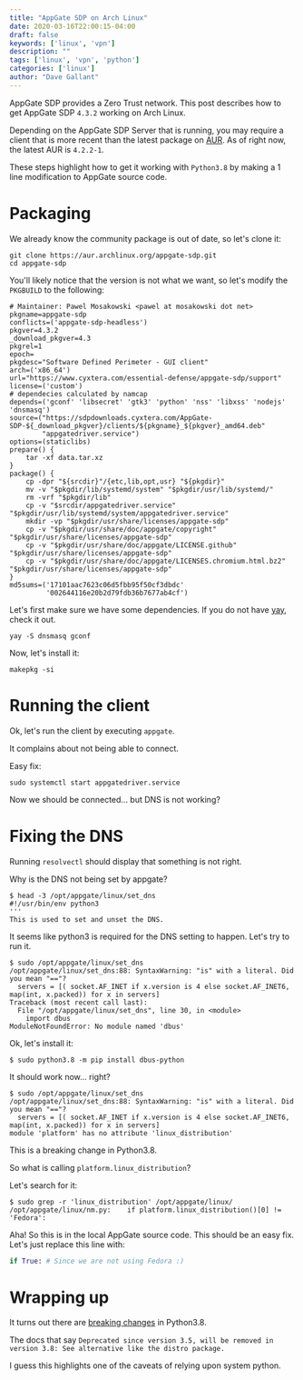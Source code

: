 ```yaml
---
title: "AppGate SDP on Arch Linux"
date: 2020-03-16T22:00:15-04:00
draft: false
keywords: ['linux', 'vpn']
description: ""
tags: ['linux', 'vpn', 'python']
categories: ['linux']
author: "Dave Gallant"
---
```


AppGate SDP provides a Zero Trust network. This post describes how to get AppGate SDP `4.3.2` working on Arch Linux.
<!--more-->

Depending on the AppGate SDP Server that is running, you may require a client that is more recent than the latest package on [AUR](https://aur.archlinux.org/packages/appgate-sdp/).
As of right now, the latest AUR is `4.2.2-1`.

These steps highlight how to get it working with `Python3.8` by making a 1 line modification to AppGate source code.

# Packaging

We already know the community package is out of date, so let's clone it:

```shell
git clone https://aur.archlinux.org/appgate-sdp.git
cd appgate-sdp
```

You'll likely notice that the version is not what we want, so let's modify the `PKGBUILD` to the following:

```shell
# Maintainer: Pawel Mosakowski <pawel at mosakowski dot net>
pkgname=appgate-sdp
conflicts=('appgate-sdp-headless')
pkgver=4.3.2
_download_pkgver=4.3
pkgrel=1
epoch=
pkgdesc="Software Defined Perimeter - GUI client"
arch=('x86_64')
url="https://www.cyxtera.com/essential-defense/appgate-sdp/support"
license=('custom')
# dependecies calculated by namcap
depends=('gconf' 'libsecret' 'gtk3' 'python' 'nss' 'libxss' 'nodejs' 'dnsmasq')
source=("https://sdpdownloads.cyxtera.com/AppGate-SDP-${_download_pkgver}/clients/${pkgname}_${pkgver}_amd64.deb"
        "appgatedriver.service")
options=(staticlibs)
prepare() {
    tar -xf data.tar.xz
}
package() {
    cp -dpr "${srcdir}"/{etc,lib,opt,usr} "${pkgdir}"
    mv -v "$pkgdir/lib/systemd/system" "$pkgdir/usr/lib/systemd/"
    rm -vrf "$pkgdir/lib"
    cp -v "$srcdir/appgatedriver.service" "$pkgdir/usr/lib/systemd/system/appgatedriver.service"
    mkdir -vp "$pkgdir/usr/share/licenses/appgate-sdp"
    cp -v "$pkgdir/usr/share/doc/appgate/copyright" "$pkgdir/usr/share/licenses/appgate-sdp"
    cp -v "$pkgdir/usr/share/doc/appgate/LICENSE.github" "$pkgdir/usr/share/licenses/appgate-sdp"
    cp -v "$pkgdir/usr/share/doc/appgate/LICENSES.chromium.html.bz2" "$pkgdir/usr/share/licenses/appgate-sdp"
}
md5sums=('17101aac7623c06d5fbb95f50cf3dbdc'
         '002644116e20b2d79fdb36b7677ab4cf')

```

Let's first make sure we have some dependencies. If you do not have [yay](https://github.com/Jguer/yay), check it out.

```shell
yay -S dnsmasq gconf
```

Now, let's install it:

```shell
makepkg -si
```

# Running the client

Ok, let's run the client by executing `appgate`.

It complains about not being able to connect.

Easy fix:

```shell
sudo systemctl start appgatedriver.service
```

Now we should be connected... but DNS is not working?

# Fixing the DNS

Running `resolvectl` should display that something is not right.

Why is the DNS not being set by appgate?

```shell
$ head -3 /opt/appgate/linux/set_dns
#!/usr/bin/env python3
'''
This is used to set and unset the DNS.
```

It seems like python3 is required for the DNS setting to happen.
Let's try to run it.

```shell
$ sudo /opt/appgate/linux/set_dns
/opt/appgate/linux/set_dns:88: SyntaxWarning: "is" with a literal. Did you mean "=="?
  servers = [( socket.AF_INET if x.version is 4 else socket.AF_INET6, map(int, x.packed)) for x in servers]
Traceback (most recent call last):
  File "/opt/appgate/linux/set_dns", line 30, in <module>
    import dbus
ModuleNotFoundError: No module named 'dbus'
```

Ok, let's install it:

```shell
$ sudo python3.8 -m pip install dbus-python
```

It should work now... right?

```shell
$ sudo /opt/appgate/linux/set_dns
/opt/appgate/linux/set_dns:88: SyntaxWarning: "is" with a literal. Did you mean "=="?
  servers = [( socket.AF_INET if x.version is 4 else socket.AF_INET6, map(int, x.packed)) for x in servers]
module 'platform' has no attribute 'linux_distribution'
```

This is a breaking change in Python3.8.

So what is calling `platform.linux_distribution`?

Let's search for it:

```shell
$ sudo grep -r 'linux_distribution' /opt/appgate/linux/
/opt/appgate/linux/nm.py:    if platform.linux_distribution()[0] != 'Fedora':
```

Aha! So this is in the local AppGate source code. This should be an easy fix. Let's just replace this line with:

```python
if True: # Since we are not using Fedora :)
```

# Wrapping up

It turns out there are [breaking changes](https://docs.python.org/3.7/library/platform.html#platform.linux_distribution) in Python3.8.

The docs that say `Deprecated since version 3.5, will be removed in version 3.8: See alternative like the distro package.`

I guess this highlights one of the caveats of relying upon system python.

